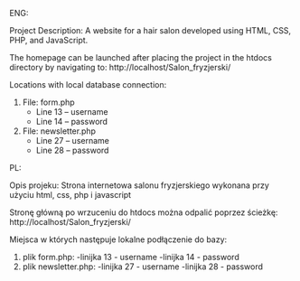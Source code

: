 ENG:

Project Description:
A website for a hair salon developed using HTML, CSS, PHP, and JavaScript.

The homepage can be launched after placing the project in the htdocs directory by navigating to:
http://localhost/Salon_fryzjerski/

Locations with local database connection:
1) File: form.php
	- Line 13 – username
	- Line 14 – password
2) File: newsletter.php
	- Line 27 – username
	- Line 28 – password

PL: 

Opis projeku: Strona internetowa salonu fryzjerskiego wykonana przy użyciu html, css, php i javascript

Stronę główną po wrzuceniu do htdocs można odpalić poprzez ścieżkę:
http://localhost/Salon_fryzjerski/

Miejsca w których następuje lokalne podłączenie do bazy:
1) plik form.php:
	-linijka 13 - username
	-linijka 14 - password
2) plik newsletter.php:
	-linijka 27 - username
	-linijka 28 - password
